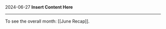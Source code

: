 2024-06-27
__Insert Content Here__
_______________________
To see the overall month: [[June Recap]].
